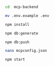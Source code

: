 ```bash
cd  mcp-backend
```

```bash
mv .env.example .env
```

```bash
npm install
```

```bash
npm db:generate
```

```bash
npm db:push
```

```bash
nano mcpconfig.json
```

```bash
npm start
```
